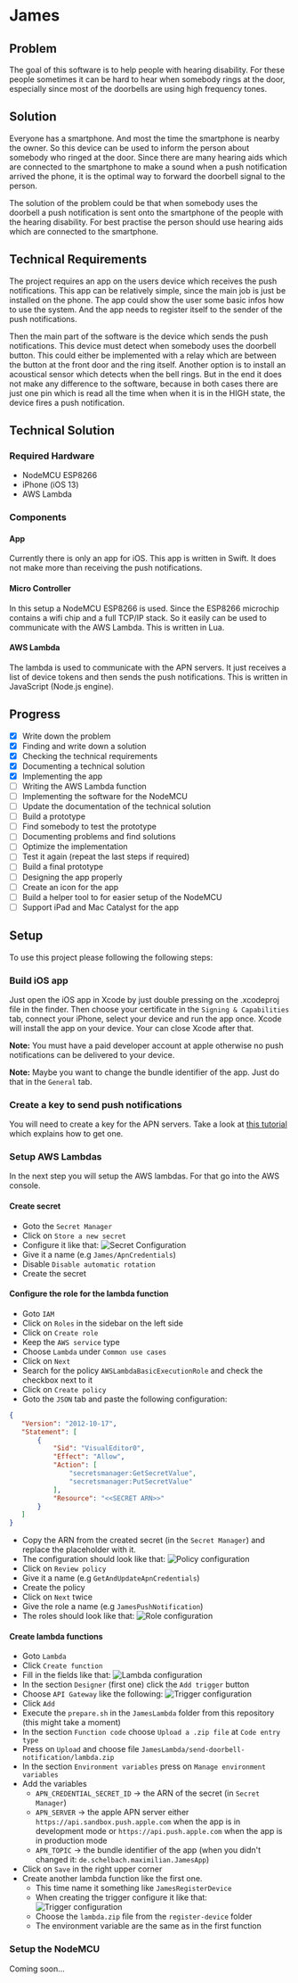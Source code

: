 # James
## Problem
The goal of this software is to help people with hearing disability. For these people
sometimes it can be hard to hear when somebody rings at the door, especially since most
of the doorbells are using high frequency tones.
## Solution
Everyone has a smartphone. And most the time the smartphone is nearby the owner. So this
device can be used to inform the person about somebody who ringed at the door. Since
there are many hearing aids which are connected to the smartphone to make a sound when a
push notification arrived the phone, it is the optimal way to forward the doorbell signal
to the person.

The solution of the problem could be that when somebody uses the doorbell a push notification
is sent onto the smartphone of the people with the hearing disability. For best practise
the person should use hearing aids which are connected to the smartphone.
## Technical Requirements
The project requires an app on the users device which receives the push notifications. This
app can be relatively simple, since the main job is just be installed on the phone. The
app could show the user some basic infos how to use the system. And the app needs to register
itself to the sender of the push notifications.

Then the main part of the software is the device which sends the push notifications. This
device must detect when somebody uses the doorbell button. This could either be implemented
with a relay which are between the button at the front door and the ring itself. Another
option is to install an acoustical sensor which detects when the bell rings. But in the end
it does not make any difference to the software, because in both cases there are just one pin
which is read all the time when when it is in the HIGH state, the device fires a push
notification.
## Technical Solution
### Required Hardware
 - NodeMCU ESP8266
 - iPhone (iOS 13)
 - AWS Lambda
### Components
#### App
Currently there is only an app for iOS. This app is written in Swift. It does not make more
than receiving the push notifications.
#### Micro Controller
In this setup a NodeMCU ESP8266 is used. Since the ESP8266 microchip contains a wifi chip
and a full TCP/IP stack. So it easily can be used to communicate with the AWS Lambda. This
is written in Lua.
#### AWS Lambda
The lambda is used to communicate with the APN servers. It just receives a list of device
tokens and then sends the push notifications. This is written in JavaScript (Node.js engine).
## Progress
 - [x] Write down the problem
 - [x] Finding and write down a solution
 - [x] Checking the technical requirements
 - [x] Documenting a technical solution
 - [x] Implementing the app
 - [ ] Writing the AWS Lambda function
 - [ ] Implementing the software for the NodeMCU
 - [ ] Update the documentation of the technical solution
 - [ ] Build a prototype
 - [ ] Find somebody to test the prototype
 - [ ] Documenting problems and find solutions
 - [ ] Optimize the implementation
 - [ ] Test it again (repeat the last steps if required)
 - [ ] Build a final prototype
 - [ ] Designing the app properly
 - [ ] Create an icon for the app
 - [ ] Build a helper tool to for easier setup of the NodeMCU
 - [ ] Support iPad and Mac Catalyst for the app
## Setup
To use this project please following the following steps:
### Build iOS app
Just open the iOS app in Xcode by just double pressing on the .xcodeproj file in the finder.
Then choose your certificate in the `Signing & Capabilities` tab, connect your iPhone, select
your device and run the app once. Xcode will install the app on your device. Your can close
Xcode after that.

**Note:** You must have a paid developer account at apple otherwise no push notifications can
be delivered to your device.

**Note:** Maybe you want to change the bundle identifier of the app. Just do that in the `General` tab.
### Create a key to send push notifications
You will need to create a key for the APN servers. Take a look at
[this tutorial](https://www.raywenderlich.com/8164-push-notifications-tutorial-getting-started#toc-anchor-007) 
which explains how to get one.
### Setup AWS Lambdas
In the next step you will setup the AWS lambdas. For that go into the AWS console.
#### Create secret
 - Goto the `Secret Manager`
 - Click on `Store a new secret`
 - Configure it like that: ![Secret Configuration](img/aws-secret0.png)
 - Give it a name (e.g `James/ApnCredentials`)
 - Disable `Disable automatic rotation`
 - Create the secret
#### Configure the role for the lambda function
 - Goto `IAM`
 - Click on `Roles` in the sidebar on the left side
 - Click on `Create role`
 - Keep the `AWS service` type
 - Choose `Lambda` under `Common use cases`
 - Click on `Next`
 - Search for the policy `AWSLambdaBasicExecutionRole` and check the checkbox next to it
 - Click on `Create policy`
 - Goto the `JSON` tab and paste the following configuration:
 ```json
{
    "Version": "2012-10-17",
    "Statement": [
        {
            "Sid": "VisualEditor0",
            "Effect": "Allow",
            "Action": [
                "secretsmanager:GetSecretValue",
                "secretsmanager:PutSecretValue"
            ],
            "Resource": "<<SECRET ARN>>"
        }
    ]
}
```
 - Copy the ARN from the created secret (in the `Secret Manager`) and replace the placeholder with it.
 - The configuration should look like that: ![Policy configuration](img/aws-iam0.png)
 - Click on `Review policy`
 - Give it a name (e.g `GetAndUpdateApnCredentials`)
 - Create the policy
 - Click on `Next` twice
 - Give the role a name (e.g `JamesPushNotification`)
 - The roles should look like that: ![Role configuration](img/aws-iam1.png)
#### Create lambda functions
 - Goto `Lambda`
 - Click `Create function`
 - Fill in the fields like that: ![Lambda configuration](img/aws-lambda0.png)
 - In the section `Designer` (first one) click the `Add trigger` button
 - Choose `API Gateway` like the following: ![Trigger configuration](img/aws-lambda1.png)
 - Click `Add`
 - Execute the `prepare.sh` in the `JamesLambda` folder from this repository (this might take a moment)
 - In the section `Function code` choose `Upload a .zip file` at `Code entry type`
 - Press on `Upload` and choose file `JamesLambda/send-doorbell-notification/lambda.zip`
 - In the section `Environment variables` press on `Manage environment variables`
 - Add the variables
    - `APN_CREDENTIAL_SECRET_ID` -> the ARN of the secret (in `Secret Manager`)
    - `APN_SERVER` -> the apple APN server either `https://api.sandbox.push.apple.com` when the app is in
        development mode or `https://api.push.apple.com` when the app is in production mode
    - `APN_TOPIC` -> the bundle identifier of the app (when you didn't changed it: `de.schelbach.maximilian.JamesApp`)
 - Click on `Save` in the right upper corner
 - Create another lambda function like the first one.
    - This time name it something like `JamesRegisterDevice`
    - When creating the trigger configure it like that: ![Trigger configuration](img/aws-lambda2.png)
    - Choose the `lambda.zip` file from the `register-device` folder
    - The environment variable are the same as in the first function
### Setup the NodeMCU
Coming soon...
